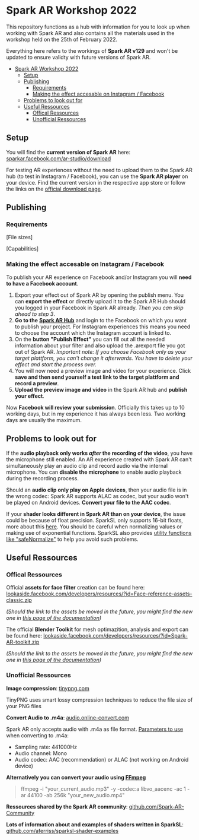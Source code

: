 # Spark AR Workshop 2022

This repository functions as a hub with information for you to look up when working with Spark AR and also contains all the materials used in the workshop held on the 25th of February 2022.

Everything here refers to the workings of **Spark AR v129** and won't be updated to ensure validty with future versions of Spark AR.

- [Spark AR Workshop 2022](#spark-ar-workshop-2022)
  - [Setup](#setup)
  - [Publishing](#publishing)
    - [Requirements](#requirements)
    - [Making the effect accesable on Instagram / Facebook](#making-the-effect-accesable-on-instagram--facebook)
  - [Problems to look out for](#problems-to-look-out-for)
  - [Useful Ressources](#useful-ressources)
    - [Offical Ressources](#offical-ressources)
    - [Unofficial Ressources](#unofficial-ressources)

## Setup

You will find the **current version of Spark AR** here: [sparkar.facebook.com/ar-studio/download](https://sparkar.facebook.com/ar-studio/download/)

For testing AR experiences without the need to upload them to the Spark AR hub (to test in Instagram / Facebook), you can use the **Spark AR player** on your device. Find the current version in the respective app store or follow the links on the [official download page](https://sparkar.facebook.com/ar-studio/download/).

## Publishing

### Requirements

[File sizes]

[Capabilities]

### Making the effect accesable on Instagram / Facebook

To publish your AR experience on Facebook and/or Instagram you will **need to have a Facebook account**.

1. Export your effect out of Spark AR by opening the publish menu. You can **export the effect** or directly upload it to the Spark AR Hub should you logged in your Facebook in Spark AR already. _Then you can skip ahead to step 3_.
2. **Go to the** [**Spark AR Hub**](https://www.facebook.com/sparkarhub/dashboard) and login to the Facebook on which you want to publish your project. For Instagram experiences this means you need to choose the account which the Instagram account is linked to.
3. On the **button "Publish Effect"** you can fill out all the needed information about your filter and also upload the .arexport file you got out of Spark AR. _Important note: If you choose Facebook only as your target plattform, you can't change it afterwards. You have to delete your effect and start the process over._
4. You will now need a preview image and video for your experience. Click **save and then send yourself a test link to the target plattform and record a preview**.
5. **Upload the preview image and video** in the Spark AR hub and **publish your effect**.

Now **Facebook will review your submission**. Officially this takes up to 10 working days, but in my experience it has always been less. Two working days are usually the maximum.

## Problems to look out for

If the **audio playback only works _after_ the recording of the video**, you have the microphone still enabled. An AR experience created with Spark AR can't simultaneously play an audio clip and record audio via the internal microphone. You can **disable the microphone** to enable audio playback during the recording process.

Should an **audio clip only play on Apple devices**, then your audio file is in the wrong codec: Spark AR supports ALAC as codec, but your audio won't be played on Android devices. **Convert your file to the AAC codec**.

If your **shader looks different in Spark AR than on your device**, the issue could be because of float precision. SparkSL only supports 16-bit floats, more about this [here](https://sparkar.facebook.com/ar-studio/learn/sparksl/cross-device-shader-sparksl#avoid). You should be careful when normalizing values or making use of exponential functions. SparkSL also provides [utility functions like "safeNormalize"](https://sparkar.facebook.com/ar-studio/learn/sparksl/sparksl-api/utils) to help you avoid such problems.


## Useful Ressources

### Offical Ressources

Official **assets for face filter** creation can be found here: [lookaside.facebook.com/developers/resources/?id=Face-reference-assets-classic.zip](https://lookaside.facebook.com/developers/resources/?id=Face-reference-assets-classic.zip)

_(Should the link to the assets be moved in the future, you might find the new one in [this page of the documentation](https://sparkar.facebook.com/ar-studio/learn/articles/people-tracking/face-reference-assets))_

The official **Blender Toolkit** for mesh optimazition, analysis and export can be found here: [lookaside.facebook.com/developers/resources/?id=Spark-AR-toolkit.zip](https://lookaside.facebook.com/developers/resources/?id=Spark-AR-toolkit.zip)

_(Should the link to the assets be moved in the future, you might find the new one in [this page of the documentation](https://sparkar.facebook.com/ar-studio/learn/articles/creating-and-prepping-assets/toolkit-for-blender))_


### Unofficial Ressources

**Image compression**: [tinypng.com](https://tinypng.com/)

TinyPNG uses smart lossy compression techniques to reduce the file size of your PNG files

**Convert Audio to .m4a**: [audio.online-convert.com](https://audio.online-convert.com/convert-to-m4a)

Spark AR only accepts audio with .m4a as file format.
[Parameters to use](https://sparkar.facebook.com/ar-studio/learn/articles/fundamentals/supported-file-formats) when converting to .m4a:
- Sampling rate: 441000Hz
- Audio channel: Mono
- Audio codec: AAC (recommendation) or ALAC (not working on Android device)

**Alternatively you can convert your audio using [FFmpeg](https://ffmpeg.org/)**

> ffmpeg -i "your_current_audio.mp3" -y -codec:a libvo_aacenc -ac 1 -ar 44100 -ab 256k "your_new_audio.mp4"

**Ressources shared by the Spark AR community**: [github.com/Spark-AR-Community](https://github.com/Spark-AR-Community)

**Lots of information about and examples of shaders written in SparkSL**: [github.com/aferriss/sparksl-shader-examples](https://github.com/aferriss/sparksl-shader-examples)